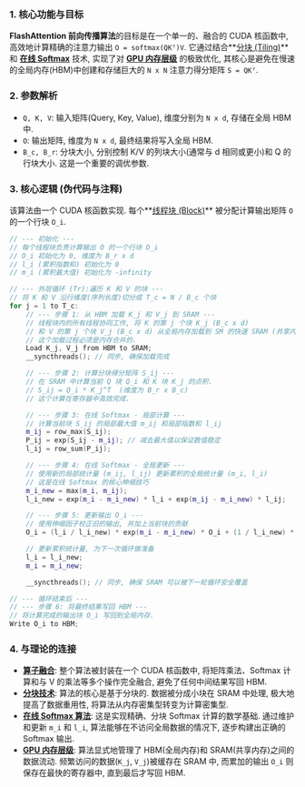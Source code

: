 ### 1. 核心功能与目标

**FlashAttention 前向传播算法**的目标是在一个单一的、融合的 CUDA 核函数中, 高效地计算精确的注意力输出 `O = softmax(QKᵀ)V`. 它通过结合**[分块 (Tiling)](./Lecture5-Tiling.md)** 和 **[在线 Softmax](./Lecture5-Online-Softmax-Algorithm.md)** 技术, 实现了对 **[GPU 内存层级](./Lecture5-GPU-Memory-Hierarchy.md)** 的极致优化, 其核心是避免在慢速的全局内存(HBM)中创建和存储巨大的 `N x N` 注意力得分矩阵 `S = QKᵀ`. 

### 2. 参数解析

- `Q, K, V`: 输入矩阵(Query, Key, Value), 维度分别为 `N x d`, 存储在全局 HBM 中. 
- `O`: 输出矩阵, 维度为 `N x d`, 最终结果将写入全局 HBM. 
- `B_c, B_r`: 分块大小, 分别控制 K/V 的列块大小(通常与 d 相同或更小)和 Q 的行块大小. 这是一个重要的调优参数. 

### 3. 核心逻辑 (伪代码与注释)

该算法由一个 CUDA 核函数实现. 每个**[线程块 (Block)](./Lecture5-GPU-Execution-Model.md)** 被分配计算输出矩阵 `O` 的一个行块 `O_i`. 

```cpp
// --- 初始化 ---
// 每个线程块负责计算输出 O 的一个行块 O_i
// O_i 初始化为 0, 维度为 B_r x d
// l_i (累积指数和) 初始化为 0
// m_i (累积最大值) 初始化为 -infinity

// --- 外层循环 (Tr):遍历 K 和 V 的块 ---
// 将 K 和 V 沿行维度(序列长度)切分成 T_c = N / B_c 个块
for j = 1 to T_c:
    // --- 步骤 1: 从 HBM 加载 K_j 和 V_j 到 SRAM ---
    // 线程块内的所有线程协同工作, 将 K 的第 j 个块 K_j (B_c x d)
    // 和 V 的第 j 个块 V_j (B_c x d) 从全局内存加载到 SM 的快速 SRAM (共享内存) 中. 
    // 这个加载过程必须是内存合并的. 
    Load K_j, V_j from HBM to SRAM;
    __syncthreads(); // 同步, 确保加载完成

    // --- 步骤 2: 计算分块得分矩阵 S_ij ---
    // 在 SRAM 中计算当前 Q 块 Q_i 和 K 块 K_j 的点积. 
    // S_ij = Q_i * K_j^T  (维度为 B_r x B_c)
    // 这个计算在寄存器中高效完成. 

    // --- 步骤 3: 在线 Softmax - 局部计算 ---
    // 计算当前块 S_ij 的局部最大值 m_ij 和局部指数和 l_ij
    m_ij = row_max(S_ij);
    P_ij = exp(S_ij - m_ij); // 减去最大值以保证数值稳定
    l_ij = row_sum(P_ij);

    // --- 步骤 4: 在线 Softmax - 全局更新 ---
    // 使用新的局部统计量 (m_ij, l_ij) 更新累积的全局统计量 (m_i, l_i)
    // 这是在线 Softmax 的核心伸缩技巧
    m_i_new = max(m_i, m_ij);
    l_i_new = exp(m_i - m_i_new) * l_i + exp(m_ij - m_i_new) * l_ij;

    // --- 步骤 5: 更新输出 O_i ---
    // 使用伸缩因子校正旧的输出, 并加上当前块的贡献
    O_i = (l_i / l_i_new) * exp(m_i - m_i_new) * O_i + (1 / l_i_new) * P_ij * V_j;

    // 更新累积统计量, 为下一次循环做准备
    l_i = l_i_new;
    m_i = m_i_new;

    __syncthreads(); // 同步, 确保 SRAM 可以被下一轮循环安全覆盖

// --- 循环结束后 ---
// --- 步骤 6: 将最终结果写回 HBM ---
// 将计算完成的输出块 O_i 写回到全局内存. 
Write O_i to HBM;
```

### 4. 与理论的连接

- **[算子融合](./Lecture5-Operator-Fusion.md)**: 整个算法被封装在一个 CUDA 核函数中, 将矩阵乘法、Softmax 计算和与 V 的乘法等多个操作完全融合, 避免了任何中间结果写回 HBM. 
- **[分块技术](./Lecture5-Tiling.md)**: 算法的核心是基于分块的. 数据被分成小块在 SRAM 中处理, 极大地提高了数据重用性, 将算法从内存密集型转变为计算密集型. 
- **[在线 Softmax 算法](./Lecture5-Online-Softmax-Algorithm.md)**: 这是实现精确、分块 Softmax 计算的数学基础. 通过维护和更新 `m_i` 和 `l_i`, 算法能够在不访问全局数据的情况下, 逐步构建出正确的 Softmax 输出. 
- **[GPU 内存层级](./Lecture5-GPU-Memory-Hierarchy.md)**: 算法显式地管理了 HBM(全局内存)和 SRAM(共享内存)之间的数据流动. 频繁访问的数据(`K_j`, `V_j`)被缓存在 SRAM 中, 而累加的输出 `O_i` 则保存在最快的寄存器中, 直到最后才写回 HBM. 